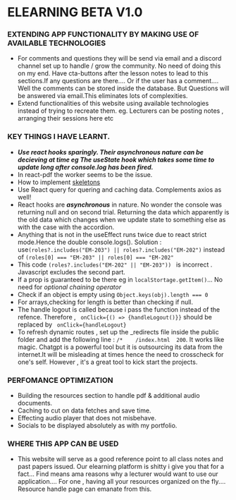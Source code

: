 # ELEARNING BETA V1.0

### EXTENDING APP FUNCTIONALITY BY MAKING USE OF AVAILABLE TECHNOLOGIES

- For comments and questions they will be send via email and a discord channel set up to handle / grow the community. No need of doing this on my end. Have cta-buttons after the lesson notes to lead to this sections.If any questions are there.... Or if the user has a comment.... Well the comments can be stored inside the database. But Questions will be answered via email.This eliminates lots of complexities.
- Extend functionalities of this website using available technologies instead of trying to recreate them. eg. Lecturers can be posting notes , arranging their sessions here etc

### KEY THINGS I HAVE LEARNT.

- **_Use react hooks sparingly. Their asynchronous nature can be decieving at time eg The useState hook which takes some time to update long after console.log has been fired._**
- In react-pdf the worker seems to be the issue.
- How to implement [skeletons](https://dev.to/jobpick/how-to-create-a-skeleton-loader-in-tailwindcss-38gh)
- Use React query for quering and caching data. Complements axios as well!
- React hooks are **_asynchronous_** in nature. No wonder the console was returning null and on second trial. Returning the data which apparently is the old data which changes when we update state to something else as with the case with the accordion.
- Anything that is not in the useEffect runs twice due to react strict mode.Hence the double console.logs().
  Solution : use`(roles?.includes("EM-203") || roles?.includes("EM-202")` instead of `(roles[0] === "EM-203" || roles[0] === "EM-202"`
- This code `(roles?.includes("EM-202" || "EM-203")) ` is incorrect . Javascript excludes the second part.
- If a prop is guaranteed to be there eg in `localStortage.getItem()`... No need for _optional chaining operator_
- Check if an object is empty using `Object.keys(obj).length === 0`
- For arrays,checking for length is better than checking if null.
- The handle logout is called because i pass the function instead of the refence. Therefore , ` onClick={() => {handleLogout()}}` should be replaced by ` onClick={handleLogout}`
- To refresh dynamic routes , set up the \_redirects file inside the public folder and add the following line : `/*    /index.html  200`. It works like magic.
  Chatgpt is a powerful tool but it is outsourcing its data from the internet.It will be misleading at times hence the need to crosscheck for one's self.
  However , it's a great tool to kick start the projects.

### PERFOMANCE OPTIMIZATION

- Building the resources section to handle pdf & additional audio documents.
- Caching to cut on data fetches and save time.
- Effecting audio player that does not misbehave.
- Socials to be displayed absolutely as with my portfolio.

### WHERE THIS APP CAN BE USED

- This website will serve as a good reference point to all class notes and past papers issued. Our elearning platform is shitty i give you that for a fact... Find means ama reasons why a lecturer would want to use our application.... For one , having all your resources organized on the fly.... Resource handle page can emanate from this.
